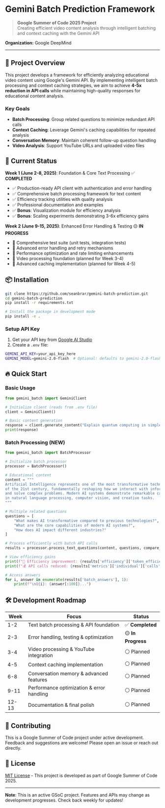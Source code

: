 # Gemini Batch Prediction Framework

> **Google Summer of Code 2025 Project**  
> Creating efficient video content analysis through intelligent batching and context caching with the Gemini API

**Organization:** Google DeepMind

---

## 🎯 Project Overview

This project develops a framework for efficiently analyzing educational video content using Google's Gemini API. By implementing intelligent batch processing and context caching strategies, we aim to achieve **4-5x reduction in API calls** while maintaining high-quality responses for educational content analysis.

### Key Goals
- **Batch Processing**: Group related questions to minimize redundant API calls
- **Context Caching**: Leverage Gemini's caching capabilities for repeated analysis
- **Conversation Memory**: Maintain coherent follow-up question handling
- **Video Analysis**: Support YouTube URLs and uploaded video files

## 🚀 Current Status

**Week 1 (June 2-8, 2025)**: Foundation & Core Text Processing ✅ **COMPLETED**
- ✅ Production-ready API client with authentication and error handling
- ✅ Comprehensive batch processing framework for text content
- ✅ Efficiency tracking utilities with quality analysis
- ✅ Professional documentation and examples
- ✅ **Bonus**: Visualization module for efficiency analysis
- ✅ **Bonus**: Scaling experiments demonstrating 3-6x efficiency gains

**Week 2 (June 9-15, 2025)**: Enhanced Error Handling & Testing 🟡 **IN PROGRESS**
- 🚧 Comprehensive test suite (unit tests, integration tests)
- 🚧 Advanced error handling and retry mechanisms
- 🚧 Performance optimization and rate limiting enhancements
- 🚧 Video processing foundation (planned for Week 3-4)
- 🚧 Advanced caching implementation (planned for Week 4-5)

## 📦 Installation

```bash
git clone https://github.com/seanbrar/gemini-batch-prediction.git
cd gemini-batch-prediction
pip install -r requirements.txt

# Install the package in development mode
pip install -e .
```

### Setup API Key
1. Get your API key from [Google AI Studio](https://ai.dev/)
2. Create a `.env` file:
```bash
GEMINI_API_KEY=your_api_key_here
GEMINI_MODEL=gemini-2.0-flash  # Optional: defaults to gemini-2.0-flash
```

## 🔥 Quick Start

### Basic Usage
```python
from gemini_batch import GeminiClient

# Initialize client (reads from .env file)
client = GeminiClient()

# Basic content generation
response = client.generate_content("Explain quantum computing in simple terms")
print(response)
```

### Batch Processing (NEW)
```python
from gemini_batch import BatchProcessor

# Initialize batch processor
processor = BatchProcessor()

# Educational content
content = """
Artificial Intelligence represents one of the most transformative technologies
of the 21st century, fundamentally reshaping how we interact with information
and solve complex problems. Modern AI systems demonstrate remarkable capabilities
in natural language processing, computer vision, and creative tasks.
"""

# Multiple related questions
questions = [
    "What makes AI transformative compared to previous technologies?",
    "What are the core capabilities of modern AI systems?",
    "How does AI impact different industries?"
]

# Process efficiently with batch API calls
results = processor.process_text_questions(content, questions, compare_methods=True)

# View efficiency gains
print(f"🚀 Efficiency improvement: {results['efficiency']['token_efficiency_ratio']:.1f}x")
print(f"💰 API calls reduced: {results['metrics']['individual']['calls']} → {results['metrics']['batch']['calls']}")

# Access answers
for i, answer in enumerate(results['batch_answers'], 1):
    print(f"\nQ{i}: {answer[:100]}...")
```

## 🛠️ Development Roadmap

| Week | Focus | Status |
|------|-------|--------|
| 1-2 | Text batch processing & API foundation | ✅ **Completed** |
| 2-3 | Error handling, testing & optimization | 🟡 **In Progress** |
| 3-4 | Video processing & YouTube integration | ⚪ Planned |
| 4-5 | Context caching implementation | ⚪ Planned |
| 6-8 | Conversation memory & advanced features | ⚪ Planned |
| 9-11 | Performance optimization & error handling | ⚪ Planned |
| 12-13 | Documentation & final polish | ⚪ Planned |

## 🤝 Contributing

This is a Google Summer of Code project under active development. Feedback and suggestions are welcome! Please open an issue or reach out directly.

## 📄 License

[MIT License](LICENSE) - This project is developed as part of Google Summer of Code 2025.

---

**Note**: This is an active GSoC project. Features and APIs may change as development progresses. Check back weekly for updates!
